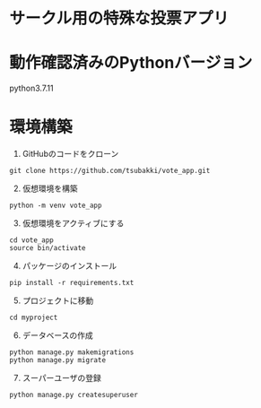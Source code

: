 # サークル用の特殊な投票アプリ

# 動作確認済みのPythonバージョン
python3.7.11

# 環境構築
1. GitHubのコードをクローン
```
git clone https://github.com/tsubakki/vote_app.git
```
2. 仮想環境を構築
```
python -m venv vote_app
```
3. 仮想環境をアクティブにする
```
cd vote_app
source bin/activate
```
4. パッケージのインストール
```
pip install -r requirements.txt
```
5. プロジェクトに移動
```
cd myproject
```
6. データベースの作成
```
python manage.py makemigrations   
python manage.py migrate          
```
7. スーパーユーザの登録
```
python manage.py createsuperuser
```
